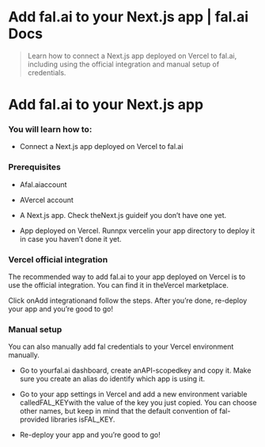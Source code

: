 # Add fal.ai to your Next.js app | fal.ai Docs


> Learn how to connect a Next.js app deployed on Vercel to fal.ai, including using the official integration and manual setup of credentials.


# Add fal.ai to your Next.js app

### You will learn how to:

- Connect a Next.js app deployed on Vercel to fal.ai

### Prerequisites

- Afal.aiaccount

- AVercel account

- A Next.js app. Check theNext.js guideif you don’t have one yet.

- App deployed on Vercel. Runnpx vercelin your app directory to deploy it in case you haven’t done it yet.

### Vercel official integration

The recommended way to add fal.ai to your app deployed on Vercel is to use the official integration. You can find it in theVercel marketplace.

Click onAdd integrationand follow the steps. After you’re done, re-deploy your app and you’re good to go!

### Manual setup

You can also manually add fal credentials to your Vercel environment manually.

- Go to yourfal.ai dashboard, create anAPI-scopedkey and copy it. Make sure you create an alias do identify which app is using it.

- Go to your app settings in Vercel and add a new environment variable calledFAL_KEYwith the value of the key you just copied. You can choose other names, but keep in mind that the default convention of fal-provided libraries isFAL_KEY.

- Re-deploy your app and you’re good to go!